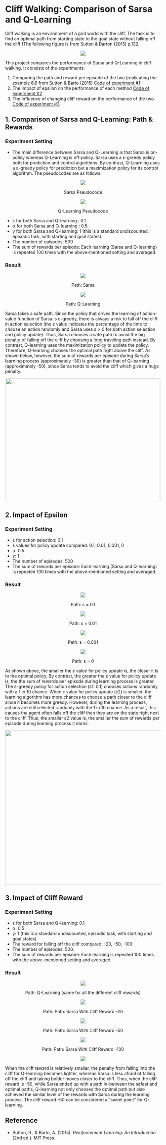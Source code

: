 # Cliff Walking: Comparison of Sarsa and Q-Learning

Cliff walking is an environment of a grid world with the cliff. The task is to find an optimal path from starting state to the goal state without falling off the cliff (The following figure is from Sutton & Barton (2015) p.132. 

<p align="center">
  <img src="https://user-images.githubusercontent.com/94096127/213368192-7c44d0dd-46ae-4cb6-a159-08cacc270428.png">
</p>

This project compares the performance of Sarsa and Q-Learning in cliff walking. It consists of the experiments:
1) Comparing the path and reward per episode of the two (replicating the example 6.6 from Sutton & Barto (2015) [Code of experiment #1](https://github.com/morgan-park/cliff-walking/blob/main/path_reward_sum.ipynb)
2) The impact of epsilon on the performance of each method [Code of experiment #2](https://github.com/morgan-park/cliff-walking/blob/main/impact_of_epsilon.ipynb)
3) The influence of changing cliff reward on the performance of the two [Code of experiment #3](https://github.com/morgan-park/cliff-walking/blob/main/impact_of_cliff_rewards.ipynb)

## 1. Comparison of Sarsa and Q-Learning: Path & Rewards
### Experiment Setting
* The main difference between Sarsa and Q-Learning is that Sarsa is on-policy whereas Q-Learning is off-policy. Sarsa uses a ε-greedy policy both for prediction and control algorithms. By contrast, Q-Learning uses a ε-greedy policy for prediction but a maximization policy for its control algorithm. The pseudocodes are as follows:

<p align="center">
 <img src="https://user-images.githubusercontent.com/94096127/213369360-bd74d0c5-d987-4cc0-8cf7-3ac4304f0fdd.png">
</p>
<p align="center">
  Sarsa Pseudocode
</p>

<p align="center">
 <img src="https://user-images.githubusercontent.com/94096127/213369380-94d71658-a79d-4453-8439-42a33a6eadc0.png">
</p>
<p align="center">
  Q-Learning Pseudocode
</p>

* ε for both Sarsa and Q-learning : 0.1 
* α for both Sarsa and Q-learning : 0.5 
* γ for both Sarsa and Q-learning: 1 (this is a standard undiscounted, episodic task, with starting and goal states). 
* The number of episodes: 500
* The sum of rewards per episode: Each learning (Sarsa and Q-learning) is repeated 100 times with the above-mentioned setting and averaged. 

### Result
<p align="center">
  <img src="https://user-images.githubusercontent.com/94096127/213371198-9ddb5d44-238a-44b7-88e5-0ad799da1b93.png">
</p>
<p align="center">
  Path: Sarsa
</p>

<p align="center">
  <img src="https://user-images.githubusercontent.com/94096127/213371211-0b823f01-31bb-490c-b688-9452859d4899.png">
</p>
<p align="center">
  Path: Q-Learning
</p>

Sarsa takes a safe path. Since the policy that drives the learning of action-value function of Sarsa is ε-greedy, there is always a risk to fall off the cliff in action selection (the ε value indicates the percentage of the time to choose an action randomly and Sarsa uses ε > 0 for both action selection and policy update). Thus, Sarsa chooses a safe path to avoid the big penalty of falling off the cliff by choosing a long traveling path instead. By contrast, Q-learning uses the maximization policy to update the policy. Therefore, Q-learning chooses the optimal path right above the cliff. As shown below, however, the sum of rewards per episode during Sarsa’s learning process (approximately -30) is greater than that of Q-learning (approximately -50), since Sarsa tends to avoid the cliff which gives a huge penalty.

<p align="center">
  <img src="https://user-images.githubusercontent.com/94096127/213372417-83a7b437-34c4-4040-b10d-be3dd6f05da4.png" width="500" height="400">
</p>

## 2. Impact of Epsilon

### Experiment Setting
* ε for action selection: 0.1 
* ε values for policy update compared: 0.1, 0.01, 0.001, 0 
* α: 0.5 
* γ: 1 
* The number of episodes: 500
* The sum of rewards per episode: Each learning (Sarsa and Q-learning) is repeated 100 times with the above-mentioned setting and averaged.

### Result

<p align="center">
  <img src="https://user-images.githubusercontent.com/94096127/213375081-bc71daaa-cfc6-479a-9754-bd9123dc155e.png">
  <div align="center"> Path: ε = 0.1</div>
</p>


<p align="center">
  <img src="https://user-images.githubusercontent.com/94096127/213375082-56e07f48-2c8e-4399-a441-2aecd000990e.png">
  <div align="center"> Path: ε = 0.01</div>
</p>

<p align="center">
  <img src="https://user-images.githubusercontent.com/94096127/213375084-bfd46062-f23f-4f8d-b770-cee3c1c34896.png">
  <div align="center"> Path: ε = 0.001</div>
</p>

<p align="center">
  <img src="https://user-images.githubusercontent.com/94096127/213375077-bab85da0-fa16-4b2f-b188-b2a662a01260.png">
  <div align="center"> Path: ε = 0</div>
</p>

As shown above, the smaller the ε value for policy update is, the closer it is to the optimal policy. By contrast, the greater the ε value for policy update is, the the sum of rewards per episode during learning process is greater. The ε-greedy policy for action selection (ε1: 0.1) chooses actions randomly with a 1 in 10 chance. When ε value for policy update (ε2) is smaller, the learning algorithm has more chances to choose a path closer to the cliff since it becomes more greedy. However, during the learning process, actions are still selected randomly with the 1 in 10 chance. As a result, this causes the agent often falls off the cliff then they are on the state right next to the cliff. Thus, the smaller ε2 value is, the smaller the sum of rewards per episode during learning process it earns.

<p align="center">
  <img src="https://user-images.githubusercontent.com/94096127/213375598-19c1f0a8-547d-47a5-8ce7-152831fee39e.png" width="600" height="500">
</p>

## 3. Impact of Cliff Reward
### Experiment Setting
* ε for both Sarsa and Q-learning: 0.1 
* α: 0.5 
* γ: 1 (this is a standard undiscounted, episodic task, with starting and goal states). 
* The reward for falling off the cliff compared: -20, -50, -100 
* The number of episodes: 500. 
* The sum of rewards per episode: Each learning is repeated 100 times with the above-mentioned setting and averaged. 

### Result

<p align="center">
  <img src="https://user-images.githubusercontent.com/94096127/213378003-4da5f313-3c86-40ef-ac68-bad43dd29b72.png">
</p>
<p align="center">
  Path: Q-Learning (same for all the different cliff rewards)
</p>

<p align="center">
  <img src="https://user-images.githubusercontent.com/94096127/213377923-92dd2a31-332c-49d5-b8ff-667cd1b55786.png">
</p>
<p align="center">
  Path: Path: Sarsa With Cliff Reward -20
</p>

<p align="center">
  <img src="https://user-images.githubusercontent.com/94096127/213377939-1506ff7b-4ada-46b3-ad04-2282d965c6b1.png">
</p>
<p align="center">
  Path: Path: Sarsa With Cliff Reward -50
</p>

<p align="center">
  <img src="https://user-images.githubusercontent.com/94096127/213377960-3871c0f6-b6e5-4056-add2-64a1d05f4712.png">
</p>
<p align="center">
  Path: Path: Sarsa With Cliff Reward -100
</p>

<p align="center">
  <img src="https://user-images.githubusercontent.com/94096127/213378021-d5e8a454-9c86-4f89-a4fa-88d661b2f8f2.png">
</p>

When the cliff reward is relatively smaller, the penalty from falling into the cliff for Q-learning becomes lighter, whereas Sarsa is less afraid of falling off the cliff and taking bolder moves closer to the cliff. Thus, when the cliff reward is -50, while Sarsa ended up with a path in-between the safest and optimal paths, Q-learning not only chooses the optimal path but also achieved the similar level of the rewards with Sarsa during the learning process. The cliff reward -50 can be considered a “sweet point” for Q-learning. 

## Reference
* Sutton, R., & Barto, A. (2015). *Reinforcement Learning: An Introduction* (2nd ed.). MIT Press.

